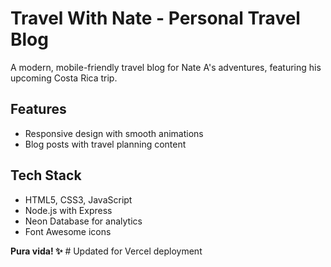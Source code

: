 # Travel With Nate - Personal Travel Blog

A modern, mobile-friendly travel blog for Nate A's adventures, featuring his upcoming Costa Rica trip.

## Features
- Responsive design with smooth animations
- Blog posts with travel planning content

## Tech Stack
- HTML5, CSS3, JavaScript
- Node.js with Express
- Neon Database for analytics
- Font Awesome icons

**Pura vida! ✨** # Updated for Vercel deployment
